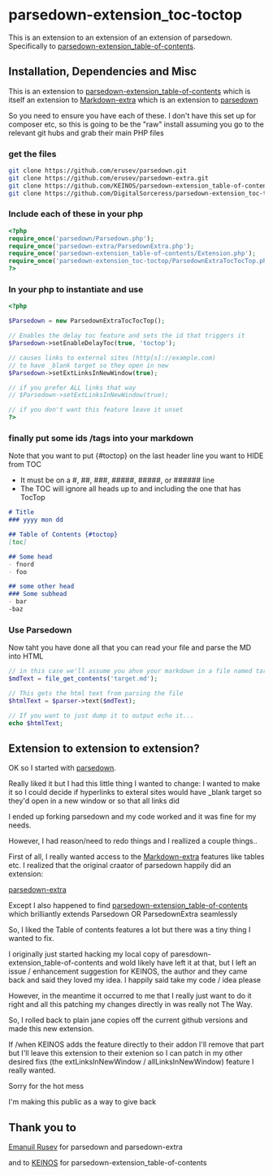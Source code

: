 # parsedown-extension_toc-toctop
This is an extension to an extension of an extension of parsedown. Specifically to [parsedown-extension_table-of-contents](https://github.com/KEINOS/parsedown-extension_table-of-contents).

## Installation, Dependencies and Misc
This is an extension to [parsedown-extension_table-of-contents](https://github.com/KEINOS/parsedown-extension_table-of-contents) which is itself an extension to [Markdown-extra](https://michelf.ca/projects/php-markdown/extra/) which is an extension to [parsedown](https://github.com/erusev/parsedown)

So you need to ensure you have each of these. I don't have this set up for composer etc, so this is going to be the "raw" install assuming you go to the relevant git hubs and grab their main PHP files
### get the files
```bash
git clone https://github.com/erusev/parsedown.git
git clone https://github.com/erusev/parsedown-extra.git
git clone https://github.com/KEINOS/parsedown-extension_table-of-contents.git
git clone https://github.com/DigitalSorceress/parsedown-extension_toc-toctop.git
```

### Include each of these in your php 
```php
<?php
require_once('parsedown/Parsedown.php');
require_once('parsedown-extra/ParsedownExtra.php');
require_once('parsedown-extension_table-of-contents/Extension.php');
require_once('parsedown-extension_toc-toctop/ParsedownExtraTocTocTop.php');
?>
```

### In your php to instantiate and use
```php
<?php

$Parsedown = new ParsedownExtraTocTocTop();

// Enables the delay toc feature and sets the id that triggers it
$Parsedown->setEnableDelayToc(true, 'toctop');

// causes links to external sites (http[s]://example.com) 
// to have _blank target so they open in new
$Parsedown->setExtLinksInNewWindow(true);

// if you prefer ALL links that way
// $Parsedown->setExtLinksInNewWindow(true);

// if you don't want this feature leave it unset
?>
```

### finally put some ids /tags into your markdown
Note that you want to put {\#toctop} on the last header line you want to HIDE from TOC
- It must be on a #, ##, ###, #####, #####, or ###### line
- The TOC will ignore all heads up to and including the one that has TocTop
```markdown
# Title
### yyyy mon dd

## Table of Contents {#toctop}
[toc] 

## Some head
- fnord
- foo

## some other head
### Some subhead
- bar
-baz
```

### Use Parsedown
Now taht you have done all that you can read your file and parse the MD into HTML

```php
// in this case we'll assume you ahve your markdown in a file named target.md
$mdText = file_get_contents('target.md');

// This gets the html text from parsing the file
$htmlText = $parser->text($mdText);

// If you want to just dump it to output echo it...
echo $htmlText;
```


## Extension to extension to extension?
OK so I started with [parsedown](https://github.com/erusev/parsedown).

Really liked it but I had this little thing I wanted to change: I wanted to make it so I could decide if hyperlinks to exteral sites would have \_blank target so they'd open in a new window  or so that all links did

I ended up forking parsedown and my code worked and it was fine for my needs.

However, I had reason/need to redo things and I reallized a couple things.. 

First of all, I really wanted access to the [Markdown-extra](https://michelf.ca/projects/php-markdown/extra/) features like tables etc. I realized that the original craator of parsedown happily did an extension:

[parsedown-extra](https://github.com/erusev/parsedown-extra)

Except I also happened to find [parsedown-extension_table-of-contents](https://github.com/KEINOS/parsedown-extension_table-of-contents) which brilliantly extends Parsedown OR ParsedownExtra seamlessly

So, I liked the Table of contents features a lot but there was a tiny thing I wanted to fix.

I originally just started hacking my local copy of paresdown-extension_table-of-contents and wold likely have left it at that, but I left an issue / enhancement suggestion for KEINOS, the author and they came back and said they loved my idea. I happily said take my code / idea please

However, in the meantime it occurred to me that I really just want to do it right and all this patching my changes directly in was really not The Way.

So, I rolled back to plain jane copies off the current github versions and made this new extension.

If /when KEINOS adds the feature directly to their addon I'll remove that part but I'll leave this extension to their extenion so I can patch in my other desired fixs (the extLinksInNewWindow / allLinksInNewWindow) feature I really wanted.

Sorry for the hot mess

I'm making this public as a way to give back

## Thank you  to 

[Emanuil Rusev](https://github.com/erusev/) for parsedown and parsedown-extra

and to [KEINOS](https://github.com/KEINOS) for parsedown-extension_table-of-contents

